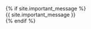   <div id="push"></div>
</div>
{% if site.important_message %}
<div class="default-footer">
  {{ site.important_message }}
</div>
{% endif %}
